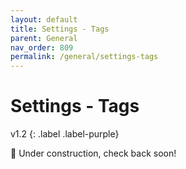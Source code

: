 ```yaml
---
layout: default
title: Settings - Tags
parent: General
nav_order: 809
permalink: /general/settings-tags
---
```


# Settings - Tags
v1.2
{: .label .label-purple}

🚧 Under construction, check back soon!